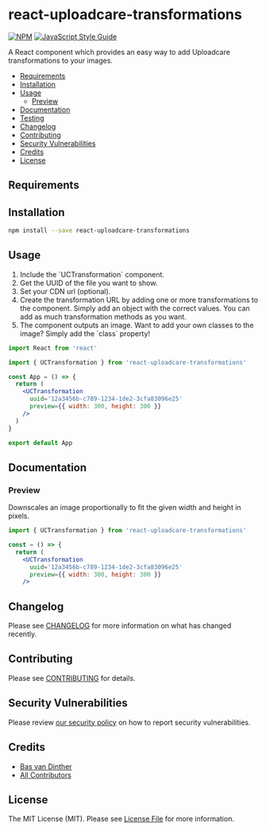 # react-uploadcare-transformations

[![NPM](https://img.shields.io/npm/v/react-uploadcare-transformations.svg)](https://www.npmjs.com/package/react-uploadcare-transformations) [![JavaScript Style Guide](https://img.shields.io/badge/code_style-standard-brightgreen.svg)](https://standardjs.com)

A React component which provides an easy way to add Uploadcare transformations to your images. 

- [Requirements](#requirements)
- [Installation](#installation)
- [Usage](#usage)
  * [Preview](#preview)
- [Documentation](#documentation)
- [Testing](#testing)
- [Changelog](#changelog)
- [Contributing](#contributing)
- [Security Vulnerabilities](#security-vulnerabilities)
- [Credits](#credits)
- [License](#license)

## Requirements

## Installation

```bash
npm install --save react-uploadcare-transformations
```

## Usage

<ol>
    <li>
        Include the `UCTransformation` component.
    </li>
     <li>
        Get the UUID of the file you want to show.
    </li>
     <li>
        Set your CDN url (optional).
    </li>
     <li>
        Create the transformation URL by adding one or more transformations to the component. Simply add an object with the correct values. You can add as much transformation methods as you want. 
    </li>
    <li>The component outputs an image. Want to add your own classes to the image? Simply add the `class` property!</li>
</ol>

```jsx
import React from 'react'

import { UCTransformation } from 'react-uploadcare-transformations'

const App = () => {
  return (
    <UCTransformation
      uuid='12a3456b-c789-1234-1de2-3cfa83096e25'
      preview={{ width: 300, height: 300 }}
    />
  )
}

export default App
```

## Documentation

### Preview
Downscales an image proportionally to fit the given width and height in pixels.

```jsx
import { UCTransformation } from 'react-uploadcare-transformations'

const = () => {
  return (
    <UCTransformation
      uuid='12a3456b-c789-1234-1de2-3cfa83096e25'
      preview={{ width: 300, height: 300 }}
    />
```


## Changelog

Please see [CHANGELOG](CHANGELOG.md) for more information on what has changed recently.

## Contributing

Please see [CONTRIBUTING](.github/CONTRIBUTING.md) for details.

## Security Vulnerabilities

Please review [our security policy](../-/../-/security/policy) on how to report security vulnerabilities.

## Credits

-   [Bas van Dinther](https://github.com/baspa)
-   [All Contributors](../-/../-/contributors)

## License

The MIT License (MIT). Please see [License File](LICENSE.md) for more information.
